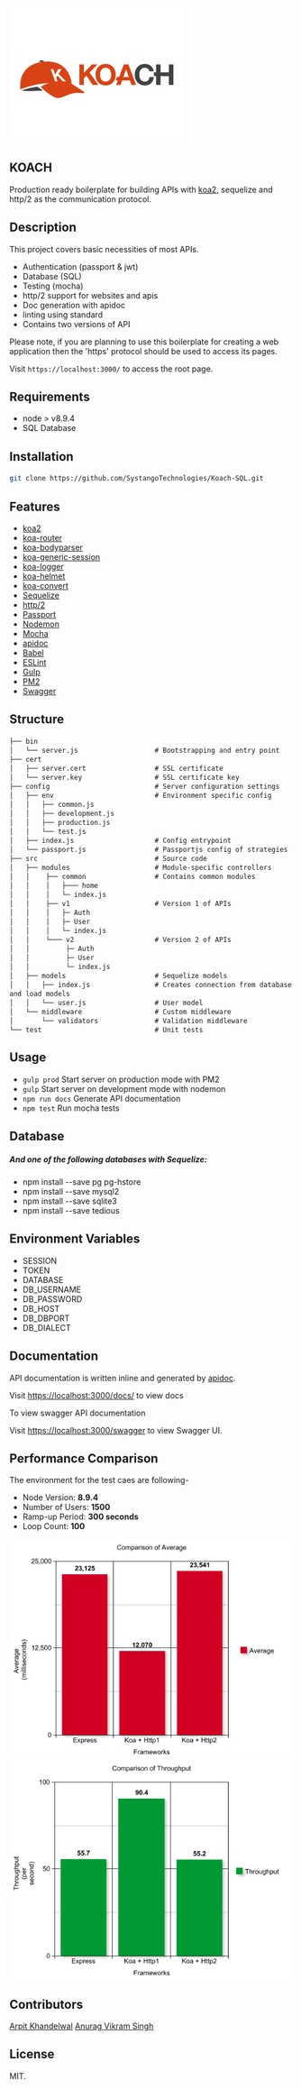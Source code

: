 ![KOACH](https://github.com/SystangoTechnologies/Koach/blob/master/static/koach.png)

## KOACH
Production ready boilerplate for building APIs with [koa2](https://github.com/koajs/koa/), sequelize and http/2 as the communication protocol.

## Description
This project covers basic necessities of most APIs.
* Authentication (passport & jwt)
* Database (SQL)
* Testing (mocha)
* http/2 support for websites and apis
* Doc generation with apidoc
* linting using standard
* Contains two versions of API

Please note, if you are planning to use this boilerplate for creating a web application then the 'https' protocol should be used to access its pages.

Visit `https://localhost:3000/` to access the root page.

## Requirements
* node > v8.9.4
* SQL Database

## Installation
```bash
git clone https://github.com/SystangoTechnologies/Koach-SQL.git
```

## Features
* [koa2](https://github.com/koajs/koa)
* [koa-router](https://github.com/alexmingoia/koa-router)
* [koa-bodyparser](https://github.com/koajs/bodyparser)
* [koa-generic-session](https://github.com/koajs/generic-session)
* [koa-logger](https://github.com/koajs/logger)
* [koa-helmet](https://github.com/venables/koa-helmet)
* [koa-convert](https://github.com/koajs/convert)
* [Sequelize](https://github.com/sequelize/sequelize)
* [http/2](https://github.com/molnarg/node-http2)
* [Passport](http://passportjs.org/)
* [Nodemon](http://nodemon.io/)
* [Mocha](https://mochajs.org/)
* [apidoc](http://apidocjs.com/)
* [Babel](https://github.com/babel/babel)
* [ESLint](http://eslint.org/)
* [Gulp](https://github.com/gulpjs/gulp/)
* [PM2](https://github.com/Unitech/pm2/)
* [Swagger](https://github.com/swagger-api/)

## Structure
```
├── bin
│   └── server.js                   # Bootstrapping and entry point
├── cert
│   ├── server.cert                 # SSL certificate
│   └── server.key                  # SSL certificate key
├── config                          # Server configuration settings
│   ├── env                         # Environment specific config
│   │   ├── common.js
│   │   ├── development.js
│   │   ├── production.js
│   │   └── test.js
│   ├── index.js                    # Config entrypoint
│   └── passport.js                 # Passportjs config of strategies
├── src                             # Source code
│   ├── modules                     # Module-specific controllers
│   │    ├── common                 # Contains common modules
│   │    │   ├─── home              
│   │    │   └─ index.js
│   │    ├── v1                     # Version 1 of APIs
│   │    │   ├─ Auth
│   │    │   ├─ User   
│   │    │   └─ index.js            
│   │    └─── v2                    # Version 2 of APIs
│   │         ├─ Auth
│   │         ├─ User   
│   │         └─ index.js
│   ├── models                      # Sequelize models
│   │   ├── index.js                # Creates connection from database and load models
│   │   └── user.js                 # User model
│   └── middleware                  # Custom middleware
│       └── validators              # Validation middleware
└── test                            # Unit tests
```

## Usage
* `gulp prod` Start server on production mode with PM2
* `gulp` Start server on development mode with nodemon
* `npm run docs` Generate API documentation
* `npm test` Run mocha tests

## Database
##### And one of the following databases with Sequelize:
* npm install --save pg pg-hstore
* npm install --save mysql2
* npm install --save sqlite3
* npm install --save tedious

## Environment Variables
* SESSION
* TOKEN
* DATABASE
* DB_USERNAME
* DB_PASSWORD
* DB_HOST
* DB_DBPORT
* DB_DIALECT

## Documentation
API documentation is written inline and generated by [apidoc](http://apidocjs.com/).

Visit [https://localhost:3000/docs/](https://localhost:3000/docs/) to view docs

To view swagger API documentation

Visit [https://localhost:3000/swagger](https://localhost:3000/swagger) to view Swagger UI.

## Performance Comparison
The environment for the test caes are following-
* Node Version: **8.9.4**
* Number of Users: **1500**
* Ramp-up Period: **300 seconds**
* Loop Count: **100**

![Average](https://raw.githubusercontent.com/SystangoTechnologies/Koach/master/static/Average.png)
![Throughput](https://github.com/SystangoTechnologies/Koach/raw/master/static/Throughput.png)

## Contributors
[Arpit Khandelwal](https://github.com/arpit-systango)
[Anurag Vikram Singh](https://www.linkedin.com/in/anuragvikramsingh/)

## License
MIT.
